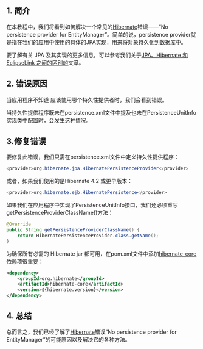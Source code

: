 ## 1. 简介

在本教程中，我们将看到如何解决一个常见的[Hibernate](https://www.baeldung.com/tag/hibernate/)错误——“No persistence provider for EntityManager”。简单的说，persistence provider就是指在我们的应用中使用的具体的JPA实现，用来将对象持久化到数据库中。

要了解有关 JPA 及其实现的更多信息，可以参考我们关于[JPA、Hibernate 和 EclipseLink 之间的区别的](https://www.baeldung.com/jpa-hibernate-difference)文章。

## 2. 错误原因

当应用程序不知道 应该使用哪个持久性提供者时，我们会看到错误。

当持久性提供程序既未在persistence.xml文件中提及也未在PersistenceUnitInfo实现类中配置时，会发生这种情况。

## 3.修复错误

要修复此错误，我们只需在persistence.xml文件中定义持久性提供程序：

```java
<provider>org.hibernate.jpa.HibernatePersistenceProvider</provider>
```

或者，如果我们使用的是Hibernate 4.2 或更早版本：

```java
<provider>org.hibernate.ejb.HibernatePersistence</provider>
```

如果我们在应用程序中实现了PersistenceUnitInfo接口，我们还必须重写
getPersistenceProviderClassName()方法：

```java
@Override
public String getPersistenceProviderClassName() {
    return HibernatePersistenceProvider.class.getName();
}
```

为确保所有必需的 Hibernate jar 都可用，在pom.xml文件中添加[hibernate-core](https://search.maven.org/artifact/org.hibernate/hibernate-core)依赖项很重要：

```xml
<dependency>
    <groupId>org.hibernate</groupId>
    <artifactId>hibernate-core</artifactId>
    <version>${hibernate.version}</version>
</dependency>
```

## 4. 总结

总而言之，我们已经了解了[Hibernate](https://www.baeldung.com/tag/hibernate/)错误“No persistence provider for EntityManager”的可能原因以及解决它的各种方法。